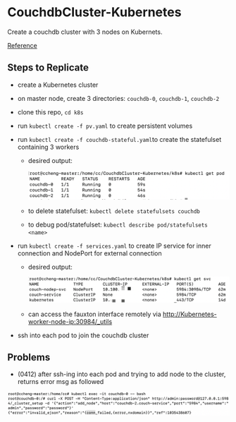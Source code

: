# CouchdbCluster-Kubernetes

Create a couchdb cluster with 3 nodes on Kubernets.

[Reference](https://faun.pub/deploying-a-couchdb-cluster-on-kubernetes-d4eb50a08b34)



## Steps to Replicate

- create a Kubernetes cluster

- on master node, create 3 directories: `couchdb-0`, `couchdb-1`, `couchdb-2`

- clone this repo, `cd k8s`

- run `kubectl create -f pv.yaml` to create persistent volumes

- run `kubectl create -f couchdb-stateful.yaml`to create the statefulset containing 3 workers

  - desired output: 

    <img src='screenshots/desired-get-pod.png' style="zoom:50%;" >

  - to delete statefulset: `kubectl delete statefulsets couchdb`

  - to debug pod/statefulset: `kubectl describe pod/statefulsets <name>`

- run `kubectl create -f services.yaml` to create IP service for inner connection and NodePort for external connection

  - desired output:

    <img src='screenshots/desired-get-svc.png' style="zoom:50%;" >

  - can access the fauxton interface remotely via [http://Kubernetes-worker-node-ip:30984/_utils](http://kubernetes-worker-node-ip:30984/_utils)

- ssh into each pod to join the couchdb cluster

## Problems

- (0412) after ssh-ing into each pod and trying to add node to the cluster, returns error msg as followed

<img src='screenshots/0412-conn-failed.png'>

